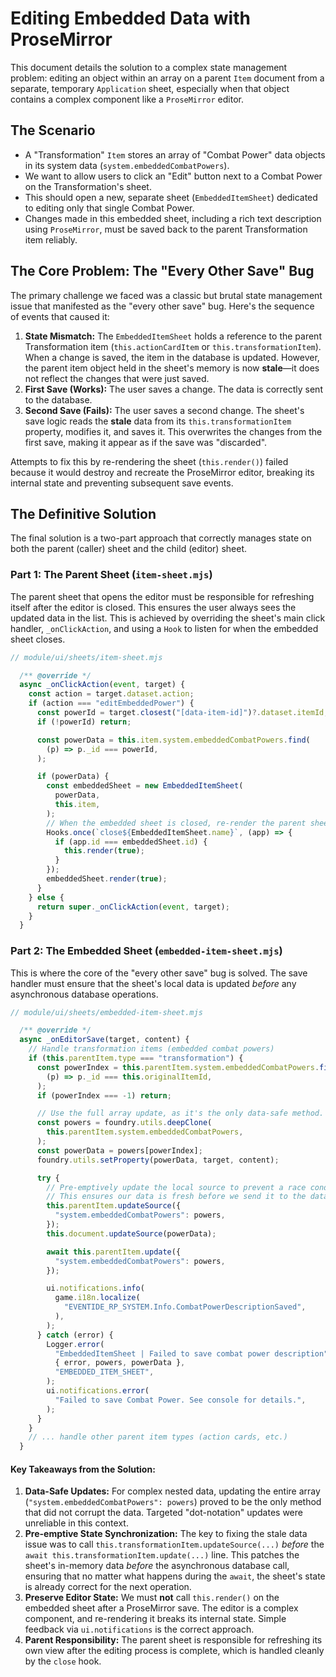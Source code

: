# Editing Embedded Data with ProseMirror

This document details the solution to a complex state management problem: editing an object within an array on a parent `Item` document from a separate, temporary `Application` sheet, especially when that object contains a complex component like a `ProseMirror` editor.

## The Scenario

- A "Transformation" `Item` stores an array of "Combat Power" data objects in its system data (`system.embeddedCombatPowers`).
- We want to allow users to click an "Edit" button next to a Combat Power on the Transformation's sheet.
- This should open a new, separate sheet (`EmbeddedItemSheet`) dedicated to editing only that single Combat Power.
- Changes made in this embedded sheet, including a rich text description using `ProseMirror`, must be saved back to the parent Transformation item reliably.

## The Core Problem: The "Every Other Save" Bug

The primary challenge we faced was a classic but brutal state management issue that manifested as the "every other save" bug. Here's the sequence of events that caused it:

1.  **State Mismatch:** The `EmbeddedItemSheet` holds a reference to the parent Transformation item (`this.actionCardItem` or `this.transformationItem`). When a change is saved, the item in the database is updated. However, the parent item object held in the sheet's memory is now **stale**—it does not reflect the changes that were just saved.
2.  **First Save (Works):** The user saves a change. The data is correctly sent to the database.
3.  **Second Save (Fails):** The user saves a second change. The sheet's save logic reads the **stale** data from its `this.transformationItem` property, modifies it, and saves it. This overwrites the changes from the first save, making it appear as if the save was "discarded".

Attempts to fix this by re-rendering the sheet (`this.render()`) failed because it would destroy and recreate the ProseMirror editor, breaking its internal state and preventing subsequent save events.

## The Definitive Solution

The final solution is a two-part approach that correctly manages state on both the parent (caller) sheet and the child (editor) sheet.

### Part 1: The Parent Sheet (`item-sheet.mjs`)

The parent sheet that opens the editor must be responsible for refreshing itself after the editor is closed. This ensures the user always sees the updated data in the list. This is achieved by overriding the sheet's main click handler, `_onClickAction`, and using a `Hook` to listen for when the embedded sheet closes.

```javascript
// module/ui/sheets/item-sheet.mjs

  /** @override */
  async _onClickAction(event, target) {
    const action = target.dataset.action;
    if (action === "editEmbeddedPower") {
      const powerId = target.closest("[data-item-id]")?.dataset.itemId;
      if (!powerId) return;

      const powerData = this.item.system.embeddedCombatPowers.find(
        (p) => p._id === powerId,
      );

      if (powerData) {
        const embeddedSheet = new EmbeddedItemSheet(
          powerData,
          this.item,
        );
        // When the embedded sheet is closed, re-render the parent sheet to reflect changes.
        Hooks.once(`close${EmbeddedItemSheet.name}`, (app) => {
          if (app.id === embeddedSheet.id) {
            this.render(true);
          }
        });
        embeddedSheet.render(true);
      }
    } else {
      return super._onClickAction(event, target);
    }
  }
```

### Part 2: The Embedded Sheet (`embedded-item-sheet.mjs`)

This is where the core of the "every other save" bug is solved. The save handler must ensure that the sheet's local data is updated *before* any asynchronous database operations.

```javascript
// module/ui/sheets/embedded-item-sheet.mjs

  /** @override */
  async _onEditorSave(target, content) {
    // Handle transformation items (embedded combat powers)
    if (this.parentItem.type === "transformation") {
      const powerIndex = this.parentItem.system.embeddedCombatPowers.findIndex(
        (p) => p._id === this.originalItemId,
      );
      if (powerIndex === -1) return;

      // Use the full array update, as it's the only data-safe method.
      const powers = foundry.utils.deepClone(
        this.parentItem.system.embeddedCombatPowers,
      );
      const powerData = powers[powerIndex];
      foundry.utils.setProperty(powerData, target, content);

      try {
        // Pre-emptively update the local source to prevent a race condition.
        // This ensures our data is fresh before we send it to the database.
        this.parentItem.updateSource({
          "system.embeddedCombatPowers": powers,
        });
        this.document.updateSource(powerData);

        await this.parentItem.update({
          "system.embeddedCombatPowers": powers,
        });

        ui.notifications.info(
          game.i18n.localize(
            "EVENTIDE_RP_SYSTEM.Info.CombatPowerDescriptionSaved",
          ),
        );
      } catch (error) {
        Logger.error(
          "EmbeddedItemSheet | Failed to save combat power description",
          { error, powers, powerData },
          "EMBEDDED_ITEM_SHEET",
        );
        ui.notifications.error(
          "Failed to save Combat Power. See console for details.",
        );
      }
    }
    // ... handle other parent item types (action cards, etc.)
  }
```

#### Key Takeaways from the Solution:

1.  **Data-Safe Updates:** For complex nested data, updating the entire array (`"system.embeddedCombatPowers": powers`) proved to be the only method that did not corrupt the data. Targeted "dot-notation" updates were unreliable in this context.
2.  **Pre-emptive State Synchronization:** The key to fixing the stale data issue was to call `this.transformationItem.updateSource(...)` *before* the `await this.transformationItem.update(...)` line. This patches the sheet's in-memory data *before* the asynchronous database call, ensuring that no matter what happens during the `await`, the sheet's state is already correct for the next operation.
3.  **Preserve Editor State:** We must **not** call `this.render()` on the embedded sheet after a ProseMirror save. The editor is a complex component, and re-rendering it breaks its internal state. Simple feedback via `ui.notifications` is the correct approach.
4.  **Parent Responsibility:** The parent sheet is responsible for refreshing its own view after the editing process is complete, which is handled cleanly by the `close` hook.
